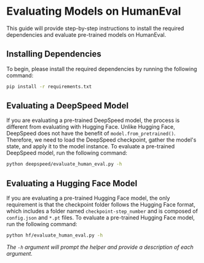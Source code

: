 # Evaluating Models on HumanEval

This guide will provide step-by-step instructions to install the required dependencies and evaluate pre-trained models on HumanEval.

## Installing Dependencies

To begin, please install the required dependencies by running the following command:

```bash
pip install -r requirements.txt
```

## Evaluating a DeepSpeed Model

If you are evaluating a pre-trained DeepSpeed model, the process is different from evaluating with Hugging Face. Unlike Hugging Face, DeepSpeed does not have the benefit of `model.from_pretrained()`. Therefore, we need to load the DeepSpeed checkpoint, gather the model's state, and apply it to the model instance. To evaluate a pre-trained DeepSpeed model, run the following command:

```bash
python deepspeed/evaluate_human_eval.py -h
```

## Evaluating a Hugging Face Model

If you are evaluating a pre-trained Hugging Face model, the only requirement is that the checkpoint folder follows the Hugging Face format, which includes a folder named `checkpoint-step_number` and is composed of `config.json` and `*.pt` files. To evaluate a pre-trained Hugging Face model, run the following command:

```bash
python hf/evaluate_human_eval.py -h
```

*The `-h` argument will prompt the helper and provide a description of each argument.*
